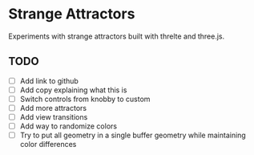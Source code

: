 # Strange Attractors

Experiments with strange attractors built with threlte and three.js.

## TODO

- [ ] Add link to github
- [ ] Add copy explaining what this is
- [ ] Switch controls from knobby to custom
- [ ] Add more attractors
- [ ] Add view transitions
- [ ] Add way to randomize colors
- [ ] Try to put all geometry in a single buffer geometry while maintaining color differences